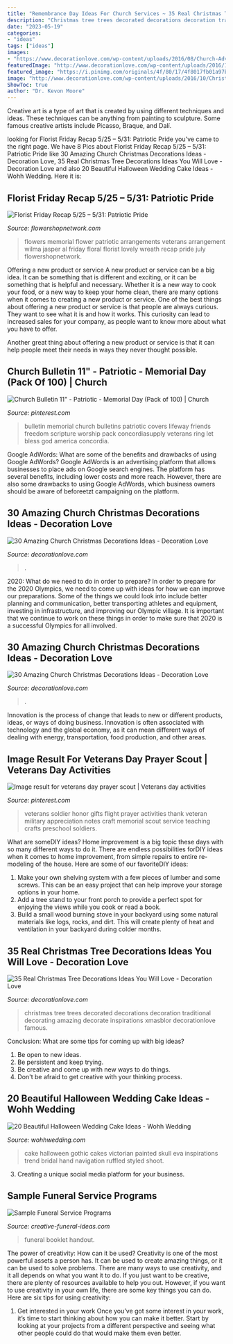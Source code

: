 ```yaml
---
title: "Remembrance Day Ideas For Church Services ~ 35 Real Christmas Tree Decorations Ideas You Will Love"
description: "Christmas tree trees decorated decorations decoration traditional decorating amazing decorate inspirations xmasblor decorationlove famous"
date: "2023-05-19"
categories:
- "ideas"
tags: ["ideas"]
images:
- "https://www.decorationlove.com/wp-content/uploads/2016/08/Church-Advent-Wreath.jpg"
featuredImage: "http://www.decorationlove.com/wp-content/uploads/2016/10/Christmas-Tree-Decorations-18.jpg"
featured_image: "https://i.pinimg.com/originals/4f/80/17/4f8017fb01a97b7488fb8459990621ab.jpg"
image: "http://www.decorationlove.com/wp-content/uploads/2016/10/Christmas-Tree-Decorations-18.jpg"
ShowToc: true
author: "Dr. Kevon Moore"
---
```



Creative art is a type of art that is created by using different techniques and ideas. These techniques can be anything from painting to sculpture. Some famous creative artists include Picasso, Braque, and Dalí.

	

		
looking for Florist Friday Recap 5/25 – 5/31: Patriotic Pride you've came to the right page. We have 8 Pics about Florist Friday Recap 5/25 – 5/31: Patriotic Pride like 30 Amazing Church Christmas Decorations Ideas - Decoration Love, 35 Real Christmas Tree Decorations Ideas You Will Love - Decoration Love and also 20 Beautiful Halloween Wedding Cake Ideas - Wohh Wedding. Here it is:
		
    
## Florist Friday Recap 5/25 – 5/31: Patriotic Pride

<img loading=lazy src="http://www.flowershopnetwork.com/blog/wp-content/uploads/2013/05/wilmas-flowers-patriotic.jpg" onerror="this.onerror=null;this.src='https://tse1.mm.bing.net/th?id=OIP.Em9QL8_aX4BhcAGIzYZklgHaJ4&amp;pid=15.1';" alt="Florist Friday Recap 5/25 – 5/31: Patriotic Pride">

_Source: flowershopnetwork.com_

>flowers memorial flower patriotic arrangements veterans arrangement wilma jasper al friday floral florist lovely wreath recap pride july flowershopnetwork. 

	

Offering a new product or service
A new product or service can be a big idea. It can be something that is different and exciting, or it can be something that is helpful and necessary. Whether it is a new way to cook your food, or a new way to keep your home clean, there are many options when it comes to creating a new product or service. 
One of the best things about offering a new product or service is that people are always curious. They want to see what it is and how it works. This curiosity can lead to increased sales for your company, as people want to know more about what you have to offer. 

Another great thing about offering a new product or service is that it can help people meet their needs in ways they never thought possible.

    
## Church Bulletin 11&quot; - Patriotic - Memorial Day (Pack Of 100) | Church

<img loading=lazy src="https://i.pinimg.com/originals/08/9e/9f/089e9fb9f0c2cc79e11650f76b97e72e.jpg" onerror="this.onerror=null;this.src='https://tse3.mm.bing.net/th?id=OIP.ACppKdACvtV1ZUSldUiiPQAAAA&amp;pid=15.1';" alt="Church Bulletin 11&quot; - Patriotic - Memorial Day (Pack of 100) | Church">

_Source: pinterest.com_

>bulletin memorial church bulletins patriotic covers lifeway friends freedom scripture worship pack concordiasupply veterans ring let bless god america concordia. 

	

Google AdWords: What are some of the benefits and drawbacks of using Google AdWords?
Google AdWords is an advertising platform that allows businesses to place ads on Google search engines. The platform has several benefits, including lower costs and more reach. However, there are also some drawbacks to using Google AdWords, which business owners should be aware of beforeetzt campaigning on the platform.

    
## 30 Amazing Church Christmas Decorations Ideas - Decoration Love

<img loading=lazy src="https://www.decorationlove.com/wp-content/uploads/2016/08/Church-Christmas-Decorations-Ideas.jpg" onerror="this.onerror=null;this.src='https://tse3.mm.bing.net/th?id=OIP.f7HQ9ZnWD15UoOHp9fDMawHaJ4&amp;pid=15.1';" alt="30 Amazing Church Christmas Decorations Ideas - Decoration Love">

_Source: decorationlove.com_

>. 

	

2020: What do we need to do in order to prepare?
In order to prepare for the 2020 Olympics, we need to come up with ideas for how we can improve our preparations. Some of the things we could look into include better planning and communication, better transporting athletes and equipment, investing in infrastructure, and improving our Olympic village. It is important that we continue to work on these things in order to make sure that 2020 is a successful Olympics for all involved.

    
## 30 Amazing Church Christmas Decorations Ideas - Decoration Love

<img loading=lazy src="https://www.decorationlove.com/wp-content/uploads/2016/08/Church-Advent-Wreath.jpg" onerror="this.onerror=null;this.src='https://tse4.mm.bing.net/th?id=OIP.OJZcb2SIwpvIIVCiW05MXQHaLG&amp;pid=15.1';" alt="30 Amazing Church Christmas Decorations Ideas - Decoration Love">

_Source: decorationlove.com_

>. 

	

Innovation is the process of change that leads to new or different products, ideas, or ways of doing business. Innovation is often associated with technology and the global economy, as it can mean different ways of dealing with energy, transportation, food production, and other areas.

    
## Image Result For Veterans Day Prayer Scout | Veterans Day Activities

<img loading=lazy src="https://i.pinimg.com/originals/4f/80/17/4f8017fb01a97b7488fb8459990621ab.jpg" onerror="this.onerror=null;this.src='https://tse1.mm.bing.net/th?id=OIP.pdooCrv21Z6WSo7D7_nbXQAAAA&amp;pid=15.1';" alt="Image result for veterans day prayer scout | Veterans day activities">

_Source: pinterest.com_

>veterans soldier honor gifts flight prayer activities thank veteran military appreciation notes craft memorial scout service teaching crafts preschool soldiers. 

	

What are someDIY ideas?
Home improvement is a big topic these days with so many different ways to do it. There are endless possibilities forDIY ideas when it comes to home improvement, from simple repairs to entire re-modeling of the house. Here are some of our favoriteDIY ideas:
1. Make your own shelving system with a few pieces of lumber and some screws. This can be an easy project that can help improve your storage options in your home.
2. Add a tree stand to your front porch to provide a perfect spot for enjoying the views while you cook or read a book.
3. Build a small wood burning stove in your backyard using some natural materials like logs, rocks, and dirt. This will create plenty of heat and ventilation in your backyard during colder months. 

    
## 35 Real Christmas Tree Decorations Ideas You Will Love - Decoration Love

<img loading=lazy src="http://www.decorationlove.com/wp-content/uploads/2016/10/Christmas-Tree-Decorations-18.jpg" onerror="this.onerror=null;this.src='https://tse2.mm.bing.net/th?id=OIP.uU2jCo0PhAowH6YPiTuDEwHaLG&amp;pid=15.1';" alt="35 Real Christmas Tree Decorations Ideas You Will Love - Decoration Love">

_Source: decorationlove.com_

>christmas tree trees decorated decorations decoration traditional decorating amazing decorate inspirations xmasblor decorationlove famous. 

	

Conclusion: What are some tips for coming up with big ideas?
1. Be open to new ideas.
2. Be persistent and keep trying.
3. Be creative and come up with new ways to do things.
4. Don't be afraid to get creative with your thinking process.

    
## 20 Beautiful Halloween Wedding Cake Ideas - Wohh Wedding

<img loading=lazy src="http://wohhwedding.com/wp-content/uploads/2016/06/Victorian-Gothic-Halloween-Wedding-Cake.jpg" onerror="this.onerror=null;this.src='https://tse1.mm.bing.net/th?id=OIP.QiuBFf7ExU-j91vAQMzRuADIEs&amp;pid=15.1';" alt="20 Beautiful Halloween Wedding Cake Ideas - Wohh Wedding">

_Source: wohhwedding.com_

>cake halloween gothic cakes victorian painted skull eva inspirations trend bridal hand navigation ruffled styled shoot. 

	

3. Creating a unique social media platform for your business.

    
## Sample Funeral Service Programs

<img loading=lazy src="https://www.creative-funeral-ideas.com/images/funeral-program-template-5.png" onerror="this.onerror=null;this.src='https://tse1.mm.bing.net/th?id=OIP.-36V3xfTOPjHWqXvSM_omQAAAA&amp;pid=15.1';" alt="Sample Funeral Service Programs">

_Source: creative-funeral-ideas.com_

>funeral booklet handout. 

	

The power of creativity: How can it be used?
Creativity is one of the most powerful assets a person has. It can be used to create amazing things, or it can be used to solve problems. There are many ways to use creativity, and it all depends on what you want it to do. If you just want to be creative, there are plenty of resources available to help you out. However, if you want to use creativity in your own life, there are some key things you can do. Here are six tips for using creativity: 
1. Get interested in your work
Once you’ve got some interest in your work, it’s time to start thinking about how you can make it better. Start by looking at your projects from a different perspective and seeing what other people could do that would make them even better.

